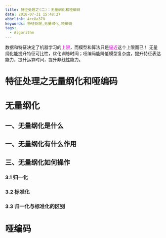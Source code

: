 ```yaml
---
title: 特征处理之(二)：无量纲化和哑编码
date: 2018-07-31 15:48:27
abbrlink: 4cc8a378
keywords: 特征处理,无量纲化,哑编码
tags:
  - Algorithm
---
```


数据和特征决定了机器学习的<font color="#dd00dd">上限</font>，而模型和算法只是<font color="#dd00dd">逼近</font>这个上限而已！
无量纲化能提升特征可比性，优化训练时间；哑编码能降低模型复杂度，提升特征表达能力，提升运算时间，提升非线性能力。

<!-- more -->

# 特征处理之无量纲化和哑编码

# 无量纲化

## 一、无量纲化是什么

## 一、无量纲化有什么作用

## 三、无量纲化如何操作

### 3.1 归一化

### 3.2 标准化

### 3.3 归一化与标准化的区别


# 哑编码
